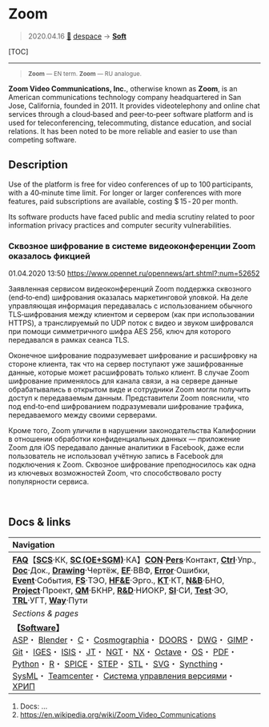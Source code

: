 # Zoom
> 2020.04.16 [🚀](../index/index.md) [despace](index.md) → **[Soft](soft.md)**

[TOC]

---

> <small>**Zoom** — EN term. **Zoom** — RU analogue.</small>

**Zoom Video Communications, Inc.**, otherwise known as **Zoom**, is an American communications technology company headquartered in San Jose, California, founded in 2011. It provides videotelephony and online chat services through a cloud‑based and peer‑to‑peer software platform and is used for teleconferencing, telecommuting, distance education, and social relations. It has been noted to be more reliable and easier to use than competing software.



## Description
Use of the platform is free for video conferences of up to 100 participants, with a 40‑minute time limit. For longer or larger conferences with more features, paid subscriptions are available, costing $ 15 ‑ 20 per month.

Its software products have faced public and media scrutiny related to poor information privacy practices and computer security vulnerabilities.

### Сквозное шифрование в системе видеоконференции Zoom оказалось фикцией
01.04.2020 13:50 <https://www.opennet.ru/opennews/art.shtml?:num=52652>

Заявленная сервисом видеоконференций Zoom поддержка сквозного (end‑to‑end) шифрования оказалась маркетинговой уловкой. На деле управляющая информация передавалась с использованием обычного TLS‑шифрования между клиентом и сервером (как при использовании HTTPS), а транслируемый по UDP поток с видео и звуком шифровался при помощи симметричного шифра AES 256, ключ для которого передавался в рамках сеанса TLS.

Оконечное шифрование подразумевает шифрование и расшифровку на стороне клиента, так что на сервер поступают уже зашифрованные данные, которые может расшифровать только клиент. В случае Zoom шифрование применялось для канала связи, а на сервере данные обрабатывались в открытом виде и сотрудники Zoom могли получить доступ к передаваемым данным. Представители Zoom пояснили, что под end‑to‑end шифрованием подразумевали шифрование трафика, передаваемого между своими серверами.

Кроме того, Zoom уличили в нарушении законодательства Калифорнии в отношении обработки конфиденциальных данных — приложение Zoom для iOS передавало данные аналитики в Facebook, даже если пользователь не использовал учётную запись в Facebook для подключения к Zoom. Сквозное шифрование преподносилось как одна из ключевых возможностей Zoom, что способствовало росту популярности сервиса.



<p style="page-break-after:always"> </p>

## Docs & links
|Navigation|
|:-|
|**[FAQ](faq.md)**【**[SCS](scs.md)**·КК, **[SC (OE+SGM)](sc.md)**·КА】**[CON](contact.md)·[Pers](person.md)**·Контакт, **[Ctrl](control.md)**·Упр., **[Doc](doc.md)**·Док., **[Drawing](drawing.md)**·Чертёж, **[EF](ef.md)**·ВВФ, **[Error](error.md)**·Ошибки, **[Event](event.md)**·События, **[FS](fs.md)**·ТЭО, **[HF&E](hfe.md)**·Эрго., **[KT](kt.md)**·КТ, **[N&B](nnb.md)**·БНО, **[Project](project.md)**·Проект, **[QM](qm.md)**·БКНР, **[R&D](rnd.md)**·НИОКР, **[SI](si.md)**·СИ, **[Test](test.md)**·ЭО, **[TRL](trl.md)**·УГТ, **[Way](way.md)**·Пути|
|*Sections & pages*|
|**【[Software](soft.md)】**<br> [ASP](asp.md)・ [Blender](blender.md)・ [C](plang.md)・ [Cosmographia](cosmographia.md)・ [DOORS](doors.md)・ [DWG](cad_f.md)・ [GIMP](gimp.md)・ [Git](git.md)・ [IGES](cad_f.md)・ [ISIS](isis.md)・ [JT](cad_f.md)・ [NGT](neogeography_toolkit.md)・ [NX](nx.md)・ [Octave](gnu_octave.md)・ [OS](os.md)・ [PDF](pdf.md)・ [Python](plang.md)・ [R](plang.md)・ [SPICE](spice.md)・ [STEP](cad_f.md)・ [STL](stk.md)・ [SVG](cad_f.md)・ [Syncthing](syncthing.md)・ [SysML](sysml.md)・ [Teamcenter](teamcenter.md)・ [Система управления версиями](vcs.md)・ [ХРИП](adra.md)|

   1. Docs: …
   1. <https://en.wikipedia.org/wiki/Zoom_Video_Communications>
